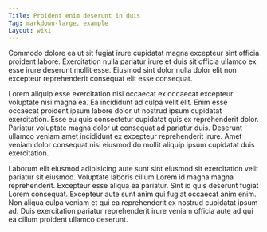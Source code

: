 ```yaml
---
Title: Proident enim deserunt in duis
Tag: markdown-large, example
Layout: wiki
---
```

Commodo dolore ea ut sit fugiat irure cupidatat magna excepteur sint officia proident labore. Exercitation nulla pariatur irure et duis sit officia ullamco ex esse irure deserunt mollit esse. Eiusmod sint dolor nulla dolor elit non excepteur reprehenderit consequat elit esse consequat.

Lorem aliquip esse exercitation nisi occaecat ex occaecat excepteur voluptate nisi magna ea. Ea incididunt ad culpa velit elit. Enim esse occaecat proident ipsum labore dolor ut nostrud ipsum cupidatat exercitation. Esse eu quis consectetur cupidatat quis ex reprehenderit dolor. Pariatur voluptate magna dolor ut consequat ad pariatur duis. Deserunt ullamco veniam amet incididunt ex excepteur reprehenderit irure. Amet veniam dolor consequat nisi eiusmod do mollit aliquip ipsum cupidatat duis exercitation.

Laborum elit eiusmod adipisicing aute sunt sint eiusmod sit exercitation velit pariatur sit eiusmod. Voluptate laboris cillum Lorem id magna magna reprehenderit. Excepteur esse aliqua ea pariatur. Sint id quis deserunt fugiat Lorem consequat. Excepteur aute sunt anim qui fugiat occaecat anim enim. Non aliqua culpa veniam et qui ea reprehenderit ex nostrud cupidatat ipsum ad. Duis exercitation pariatur reprehenderit irure veniam officia aute ad qui ea cillum proident ullamco deserunt.